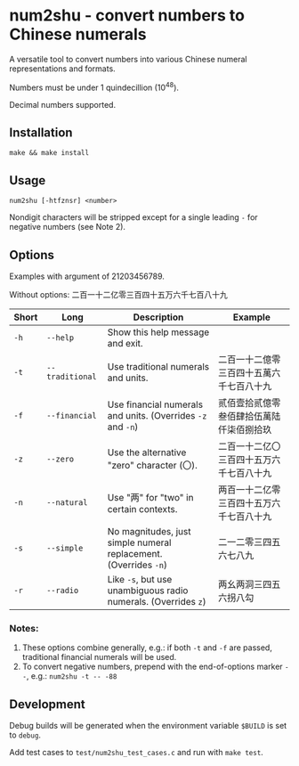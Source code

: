 # num2shu - convert numbers to Chinese numerals

A versatile tool to convert numbers into various Chinese numeral representations and formats.

Numbers must be under 1 quindecillion (10<sup>48</sup>).

Decimal numbers supported.

## Installation

`make && make install`

## Usage

`num2shu [-htfznsr] <number>`

Nondigit characters will be stripped except for a single leading `-` for negative numbers (see Note 2).

## Options

Examples with argument of 21203456789.

Without options: 二百一十二亿零三百四十五万六千七百八十九

| Short          | Long            | Description                                                      | Example
| -------------- | --------------- | ---------------------------------------------------------------- | ----------------------------------------
| `-h`           | `--help`        | Show this help message and exit.                                 |
| `-t`           | `--traditional` | Use traditional numerals and units.                              | 二百一十二億零三百四十五萬六千七百八十九
| `-f`           | `--financial`   | Use financial numerals and units. (Overrides `-z` and `-n`)      | 贰佰壹拾贰億零叁佰肆拾伍萬陆仟柒佰捌拾玖
| `-z`           | `--zero`        | Use the alternative "zero" character (〇).                       | 二百一十二亿〇三百四十五万六千七百八十九
| `-n`           | `--natural`     | Use "两" for "two" in certain contexts.                          | 两百一十二亿零三百四十五万六千七百八十九
| `-s`           | `--simple`      | No magnitudes, just simple numeral replacement. (Overrides `-n`) | 二一二零三四五六七八九
| `-r`           | `--radio`       | Like `-s`, but use unambiguous radio numerals. (Overrides `z`)   | 两幺两洞三四五六拐八勾

### Notes:
1. These options combine generally, e.g.: if both `-t` and `-f` are passed, traditional financial numerals will be used.
2. To convert negative numbers, prepend with the end-of-options marker `--`, e.g.: `num2shu -t -- -88`

## Development

Debug builds will be generated when the environment variable `$BUILD` is set to `debug`.

Add test cases to `test/num2shu_test_cases.c` and run with `make test`.

